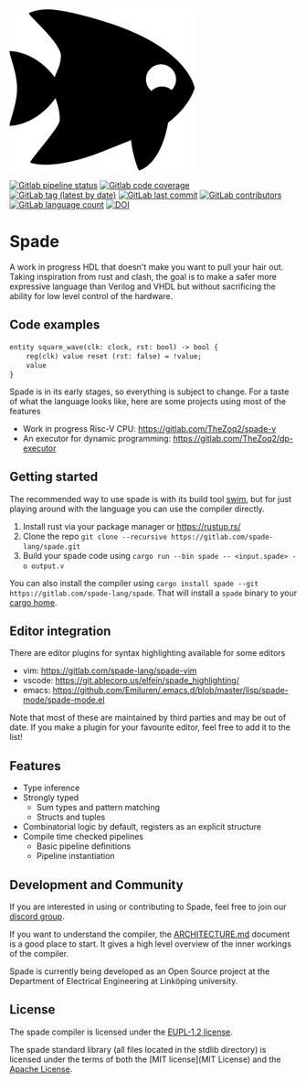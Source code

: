 <img src="misc/spadefish.svg" />

[![Gitlab pipeline status](https://img.shields.io/gitlab/pipeline-status/spade-lang/spade?branch=master)](https://img.shields.io/gitlab/pipeline-status/spade-lang/spade?branch=master)
[![Gitlab code coverage](https://img.shields.io/gitlab/pipeline-coverage/spade-lang/spade?branch=master)](https://img.shields.io/gitlab/pipeline-coverage/spade-lang/spade?branch=master)
[![GitLab tag (latest by date)](https://img.shields.io/gitlab/v/tag/spade-lang/spade)](https://img.shields.io/gitlab/v/tag/spade-lang/spade)
[![GitLab last commit](https://img.shields.io/gitlab/last-commit/spade-lang/spade)](https://img.shields.io/gitlab/last-commit/spade-lang/spade)
[![GitLab contributors](https://img.shields.io/gitlab/contributors/spade-lang/spade)](https://img.shields.io/gitlab/contributors/spade-lang/spade)
[![GitLab language count](https://img.shields.io/gitlab/languages/count/spade-lang/spade)](https://img.shields.io/gitlab/languages/count/spade-lang/spade)
[![DOI](https://zenodo.org/badge/DOI/10.5281/zenodo.7713114.svg)](https://doi.org/10.5281/zenodo.7713114)

# Spade

A work in progress HDL that doesn't make you want to pull your hair out. Taking
inspiration from rust and clash, the goal is to make a safer more expressive
language than Verilog and VHDL but without sacrificing the ability for low
level control of the hardware.

## Code examples

```
entity square_wave(clk: clock, rst: bool) -> bool {
    reg(clk) value reset (rst: false) = !value;
    value
}
```

Spade is in its early stages, so everything is subject to change. For a taste of
what the language looks like, here are some projects using most of the features

- Work in progress Risc-V CPU: https://gitlab.com/TheZoq2/spade-v
- An executor for dynamic programming: https://gitlab.com/TheZoq2/dp-executor

## Getting started

The recommended way to use spade is with its build tool
[swim](https://gitlab.com/spade-lang/swim/), but for just playing around with
the language you can use the compiler directly.

1. Install rust via your package manager or https://rustup.rs/
2. Clone the repo `git clone --recursive https://gitlab.com/spade-lang/spade.git`
3. Build your spade code using `cargo run --bin spade -- <input.spade> -o output.v`

You can also install the compiler using `cargo install spade --git
https://gitlab.com/spade-lang/spade`.
That will install a `spade` binary to your [cargo
home](https://doc.rust-lang.org/book/ch14-04-installing-binaries.html).

## Editor integration

There are editor plugins for syntax highlighting available for some editors

 - vim: https://gitlab.com/spade-lang/spade-vim
 - vscode: https://git.ablecorp.us/elfein/spade_highlighting/
 - emacs: https://github.com/Emiluren/.emacs.d/blob/master/lisp/spade-mode/spade-mode.el

Note that most of these are maintained by third parties and may be out of date. If you make a plugin
for your favourite editor, feel free to add it to the list!

## Features

- Type inference
- Strongly typed
    - Sum types and pattern matching
    - Structs and tuples
- Combinatorial logic by default, registers as an explicit structure
- Compile time checked pipelines
    - Basic pipeline definitions
    - Pipeline instantiation

## Development and Community

If you are interested in using or contributing to Spade, feel free to join our
[discord group](https://discord.gg/YtXbeamxEX).

If you want to understand the compiler, the [ARCHITECTURE.md](ARCHITECTURE.md) document is a good place to start. It gives
a high level overview of the inner workings of the compiler.

Spade is currently being developed as an Open Source project at the Department
of Electrical Engineering at Linköping university.

## License

The spade compiler is licensed under the [EUPL-1.2 license](LICENSE-EUPL-1.2.txt).

The spade standard library (all files located in the stdlib directory) is licensed under
the terms of both the [MIT license](MIT License) and the [Apache
License](LICENSE-APACHE2.0.txt).
